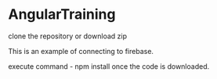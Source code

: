# AngularTraining


clone the repository or download zip

This is an example of connecting to firebase.

execute command - npm install once the code is downloaded.
